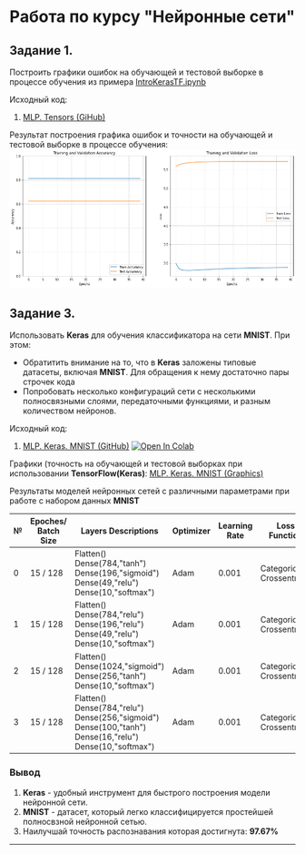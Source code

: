 # Pабота по курсу "Нейронные сети"

## Задание 1. 
Построить графики ошибок на обучающей и тестовой выборке в процессе обучения из примера [IntroKerasTF.ipynb](https://github.com/shwars/NeuroWorkshop/blob/master/Notebooks/IntroKerasTF.ipynb)

Исходный код:
1. [MLP. Tensors (GiHub)]()

Результат построения графика ошибок и точности на обучающей и тестовой выборке в процессе обучения:
![Графики точности и ошибок](graphics_tensors/Trainig%20and%20Validation.png)

## Задание 3.
Использовать **Keras** для обучения классификатора на сети **MNIST**. При этом:
- Обратитить внимание на то, что в **Keras** заложены типовые датасеты, включая **MNIST**. Для обращения к нему достаточно пары строчек кода 
- Попробовать несколько конфигураций сети с несколькими полносвязными слоями, передаточными функциями, и разным количеством нейронов.

Исходный код:
1. [MLP. Keras. MNIST (GitHub)](MLP.%20Keras.%20MNIST.ipynb) [![Open In Colab](https://colab.research.google.com/assets/colab-badge.svg)](https://colab.research.google.com/drive/1WsBgmp9wjBjNxjTUZ-wL8ghWv9DmUzdG?usp=sharing) 

Графики (точность на обучающей и тестовой выборках при использовании **TensorFlow(Keras)**: [MLP. Keras. MNIST (Graphics)](graphics_tf)

Результаты моделей нейронных сетей с различными параметрами при работе с набором данных **MNIST**

|№|Epoches/ Batch Size|Layers Descriptions|Optimizer|Learning Rate|Loss Function|Final Train Accuracy|Final Valid Accuracy|Final Train Loss|Final Valid Loss|
|---|---|---|---|---|---|---|---|---|---|
|0|15 / 128|Flatten()<br>Dense(784,"tanh")<br>Dense(196,"sigmoid")<br>Dense(49,"relu")<br>Dense(10,"softmax")|Adam|0.001|Categorical Crossentropy|99.83%|97.65%|0.006|0.098|
|1|15 / 128|Flatten()<br>Dense(784,"relu")<br>Dense(196,"relu")<br>Dense(49,"relu")<br>Dense(10,"softmax")|Adam|0.001|Categorical Crossentropy|99.74%|97.67%|0.008|0.118|
|2|15 / 128|Flatten()<br>Dense(1024,"sigmoid")<br>Dense(256,"tanh")<br>Dense(10,"softmax")|Adam|0.001|Categorical Crossentropy|99.71%|97.32%|0.011|0.099|
|3|15 / 128|Flatten()<br>Dense(784,"relu")<br>Dense(256,"sigmoid")<br>Dense(100,"tanh")<br>Dense(16,"relu")<br>Dense(10,"softmax")|Adam|0.001|Categorical Crossentropy|99.78%|97.64%|0.008|0.111|

### Вывод
1. **Keras** - удобный инструмент для быстрого построения модели нейронной сети.
2. **MNIST** - датасет, который легко классифицируется простейшей полносвзной нейронной сетью.
3. Наилучшай точность распознавания которая достигнута: **97.67%**


---

